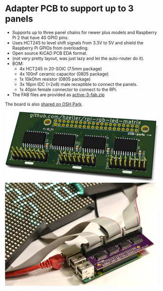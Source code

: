 Adapter PCB to support up to 3 panels
======================================

   * Supports up to three panel chains for newer plus models and
     Raspberry Pi 2 that have 40 GPIO pins.
   * Uses HCT245 to level shift signals from 3.3V to 5V and shield
     the Raspberry Pi GPIOs from overloading.
   * Open source KiCAD PCB EDA format.
   * (not very pretty layout, was just lazy and let the auto-router do it).
   * BOM:
     - 4x HCT245 in 20-SOIC (7.5mm package)
     - 4x 100nF ceramic capacitor (0805 package)
     - 1x 10kOhm resistor (0805 package)
     - 3x 16pin IDC (=2x8) male receptible to connect the panels.
     - 1x 40pin female connector to connect to the RPi.
   * The FAB files are provided as [active-3-fab.zip](./active-3-fab.zip)

The board is also [shared on OSH Park][osh-active3].

![Preview][rendering]
![Real World][real-world]

[rendering]: ../../img/active3-pcb.png
[real-world]: ../../img/three-parallel-panels-soic.jpg
[osh-active3]: https://oshpark.com/shared_projects/vIwlNEFd

